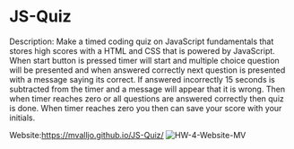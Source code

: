 # JS-Quiz
Description: Make a timed coding quiz on JavaScript fundamentals that stores high scores with a HTML and CSS that is powered by JavaScript. When start button is pressed timer will start and multiple choice question will be presented and when answered correctly next question is presented with a message saying its correct. If answered incorrectly 15 seconds is subtracted from the timer and a message will appear that it is wrong. Then when timer reaches zero or all questions are answered correctly then quiz is done. When timer reaches zero you then can save your score with your initials.

Website:https://mvalljo.github.io/JS-Quiz/
![HW-4-Website-MV](https://user-images.githubusercontent.com/86633258/130341074-41bb7307-28ba-4ce0-9d32-051cb4e8617a.PNG)
